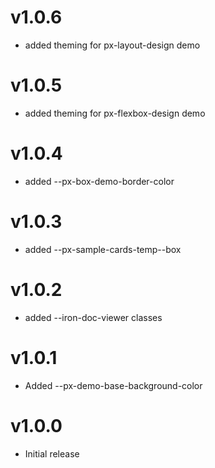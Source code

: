 v1.0.6
==================
* added theming for px-layout-design demo

v1.0.5
==================
* added theming for px-flexbox-design demo

v1.0.4
==================
* added --px-box-demo-border-color

v1.0.3
==================
* added --px-sample-cards-temp--box

v1.0.2
==================
* added --iron-doc-viewer classes

v1.0.1
==================
* Added --px-demo-base-background-color

v1.0.0
==================
* Initial release
